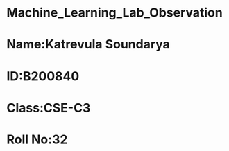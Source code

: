 # Machine_Learning_Lab_Observation
# Name:Katrevula Soundarya
# ID:B200840
# Class:CSE-C3
# Roll No:32
